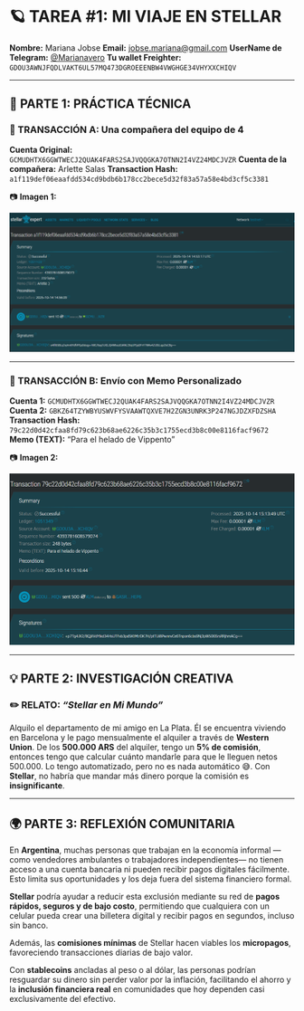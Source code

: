 # 🪐 TAREA #1: MI VIAJE EN STELLAR

**Nombre:** Mariana Jobse
**Email:** [jobse.mariana@gmail.com](mailto:jobse.mariana@gmail.com)
**UserName de Telegram:** [@Marianavero](https://t.me/Marianavero)
**Tu wallet Freighter:** `GDOU3AWNJFQDLVAKT6UL57MQ473DGROEEENBW4VWGHGE34VHYXXCHIQV`

---

## 🧩 PARTE 1: PRÁCTICA TÉCNICA

### 🔹 TRANSACCIÓN A: Una compañera del equipo de 4

**Cuenta Original:** `GCMUDHTX6GGWTWECJ2QUAK4FARS2SAJVQQGKA7OTNN2I4VZ24MDCJVZR`
**Cuenta de la compañera:** Arlette Salas
**Transaction Hash:** `a1f119def06eaafdd534cd9bdb6b178cc2bece5d32f83a57a58e4bd3cf5c3381`

📷 **Imagen 1:**

![Imagen 1 - Transacción A](imagen1.png)

---

### 🔹 TRANSACCIÓN B: Envío con Memo Personalizado

**Cuenta 1:** `GCMUDHTX6GGWTWECJ2QUAK4FARS2SAJVQQGKA7OTNN2I4VZ24MDCJVZR`
**Cuenta 2:** `GBKZ64TZYWBYUSWVFYSVAAWTQXVE7H2ZGN3UNRK3P247NGJDZXFDZSHA`
**Transaction Hash:** `79c22d0d42cfaa8fd79c623b68ae6226c35b3c1755ecd3b8c00e8116facf9672`
**Memo (TEXT):** “Para el helado de Vippento”

📷 **Imagen 2:**

![Imagen 2 - Transacción B](imagen2.png)

---

## 💡 PARTE 2: INVESTIGACIÓN CREATIVA

### ✏️ RELATO: _“Stellar en Mi Mundo”_

Alquilo el departamento de mi amigo en La Plata. Él se encuentra viviendo en Barcelona y le pago mensualmente el alquiler a través de **Western Union**.
De los **500.000 ARS** del alquiler, tengo un **5% de comisión**, entonces tengo que calcular cuánto mandarle para que le lleguen netos 500.000.
Lo tengo automatizado, pero no es nada automático 😅.
Con **Stellar**, no habría que mandar más dinero porque la comisión es **insignificante**.

---

## 🌍 PARTE 3: REFLEXIÓN COMUNITARIA

En **Argentina**, muchas personas que trabajan en la economía informal —como vendedores ambulantes o trabajadores independientes— no tienen acceso a una cuenta bancaria ni pueden recibir pagos digitales fácilmente.
Esto limita sus oportunidades y los deja fuera del sistema financiero formal.

**Stellar** podría ayudar a reducir esta exclusión mediante su red de **pagos rápidos, seguros y de bajo costo**, permitiendo que cualquiera con un celular pueda crear una billetera digital y recibir pagos en segundos, incluso sin banco.

Además, las **comisiones mínimas** de Stellar hacen viables los **micropagos**, favoreciendo transacciones diarias de bajo valor.

Con **stablecoins** ancladas al peso o al dólar, las personas podrían resguardar su dinero sin perder valor por la inflación, facilitando el ahorro y la **inclusión financiera real** en comunidades que hoy dependen casi exclusivamente del efectivo.
